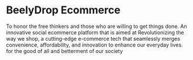 # BeelyDrop Ecommerce 
To honor the free thinkers and those who are willing to get things done. An innovative social ecommerce platform that is aimed at Revolutionizing the way we shop, a cutting-edge e-commerce tech that seamlessly merges convenience, affordability, and innovation to enhance our everyday lives. for the good of all and betterment of our society 



